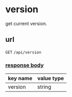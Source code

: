 # version

get current version.

## url

`GET` `/api/version`

### [response body](../response.html)

key name | value type
--- | ---
version | string
